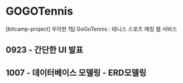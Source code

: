 # GOGOTennis
[bitcamp-project]  우아한 1팀 GoGoTennis : 테니스 스포츠 매칭 웹 서비스

## 0923 - 간단한 UI 발표

## 1007 - 데이터베이스 모델링 - ERD모델링

